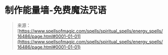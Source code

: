 <!--yml

category: 未分类

date: 2024-06-12 18:56:46

-->

# 制作能量墙-免费魔法咒语

> 来源：[https://www.spellsofmagic.com/spells/spiritual_spells/energy_spells/16486/page.html#0001-01-01](https://www.spellsofmagic.com/spells/spiritual_spells/energy_spells/16486/page.html#0001-01-01)
